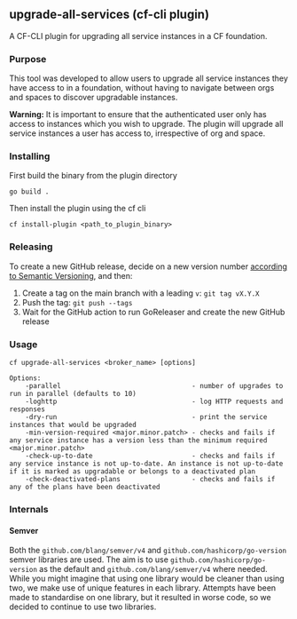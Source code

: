 ## upgrade-all-services (cf-cli plugin)

A CF-CLI plugin for upgrading all service instances in a CF foundation.

### Purpose
This tool was developed to allow users to upgrade all service instances they have access to in a foundation, without having to navigate between orgs and spaces to discover upgradable instances.

**Warning:** It is important to ensure that the authenticated user only has access to instances which you wish to upgrade. The plugin will upgrade all service instances a user has access to, irrespective of org and space. 

### Installing
First build the binary from the plugin directory
```
go build .
```
Then install the plugin using the cf cli
```
cf install-plugin <path_to_plugin_binary>
```

### Releasing
To create a new GitHub release, decide on a new version number [according to Semantic Versioning](https://semver.org/), and then:
1. Create a tag on the main branch with a leading `v`:
   `git tag vX.Y.X`
1. Push the tag:
   `git push --tags`
1. Wait for the GitHub action to run GoReleaser and create the new GitHub release


### Usage

```
cf upgrade-all-services <broker_name> [options]

Options:
    -parallel                                 - number of upgrades to run in parallel (defaults to 10)
    -loghttp                                  - log HTTP requests and responses
    -dry-run                                  - print the service instances that would be upgraded
    -min-version-required <major.minor.patch> - checks and fails if any service instance has a version less than the minimum required <major.minor.patch>
    -check-up-to-date                         - checks and fails if any service instance is not up-to-date. An instance is not up-to-date if it is marked as upgradable or belongs to a deactivated plan
    -check-deactivated-plans                  - checks and fails if any of the plans have been deactivated
```

### Internals

#### Semver
Both the `github.com/blang/semver/v4` and `github.com/hashicorp/go-version` semver libraries are used. The aim is to use
`github.com/hashicorp/go-version` as the default and `github.com/blang/semver/v4` where needed. While you might imagine
that using one library would be cleaner than using two, we make use of unique features in each library. Attempts
have been made to standardise on one library, but it resulted in worse code, so we decided to continue to use two
libraries.

